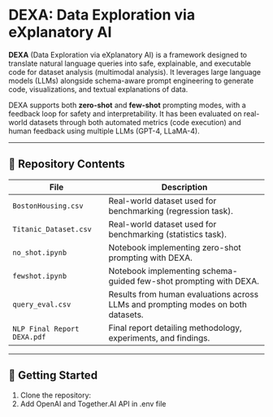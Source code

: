 # DEXA: Data Exploration via eXplanatory AI

**DEXA** (Data Exploration via eXplanatory AI) is a framework designed to translate natural language queries into safe, explainable, and executable code for dataset analysis (multimodal analysis). It leverages large language models (LLMs) alongside schema-aware prompt engineering to generate code, visualizations, and textual explanations of data.

DEXA supports both **zero-shot** and **few-shot** prompting modes, with a feedback loop for safety and interpretability. It has been evaluated on real-world datasets through both automated metrics (code execution) and human feedback using multiple LLMs (GPT-4, LLaMA-4).

---

## 📁 Repository Contents

| File | Description |
|------|-------------|
| `BostonHousing.csv` | Real-world dataset used for benchmarking (regression task). |
| `Titanic_Dataset.csv` | Real-world dataset used for benchmarking (statistics task). |
| `no_shot.ipynb` | Notebook implementing zero-shot prompting with DEXA. |
| `fewshot.ipynb` | Notebook implementing schema-guided few-shot prompting with DEXA. |
| `query_eval.csv` | Results from human evaluations across LLMs and prompting modes on both datasets. |
| `NLP Final Report DEXA.pdf` | Final report detailing methodology, experiments, and findings. |

---

## 🚀 Getting Started

1. Clone the repository:
2. Add OpenAI and Together.AI API in .env file
